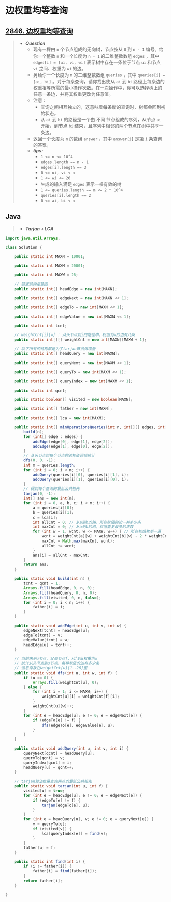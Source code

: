 # 边权重均等查询

## [2846. 边权重均等查询](https://leetcode.cn/problems/minimum-edge-weight-equilibrium-queries-in-a-tree/)

> - ***Question***
>   - 现有一棵由 `n` 个节点组成的无向树，节点按从 `0` 到 `n - 1` 编号。给你一个整数 `n` 和一个长度为 `n - 1` 的二维整数数组 `edges` ，其中 `edges[i] = [ui, vi, wi]` 表示树中存在一条位于节点 `ui` 和节点 `vi` 之间、权重为 `wi` 的边。
>   - 另给你一个长度为 `m` 的二维整数数组 `queries` ，其中 `queries[i] = [ai, bi]` 。对于每条查询，请你找出使从 `ai` 到 `bi` 路径上每条边的权重相等所需的最小操作次数。在一次操作中，你可以选择树上的任意一条边，并将其权重更改为任意值。
>   - 注意：
>     - 查询之间相互独立的，这意味着每条新的查询时，树都会回到初始状态。
>     - 从 `ai` 到 `bi` 的路径是一个由 不同 节点组成的序列，从节点 `ai` 开始，到节点 `bi` 结束，且序列中相邻的两个节点在树中共享一条边。
>   - 返回一个长度为 `m` 的数组 `answer` ，其中 `answer[i]` 是第 `i` 条查询的答案。
>   - ***tips:***
>     - `1 <= n <= 10^4`
>     - `edges.length == n - 1`
>     - `edges[i].length == 3`
>     - `0 <= ui, vi < n`
>     - `1 <= wi <= 26`
>     - 生成的输入满足 `edges` 表示一棵有效的树
>     - `1 <= queries.length == m <= 2 * 10^4`
>     - `queries[i].length == 2`
>     - `0 <= ai, bi < n`

## Java

> - ***Tarjan + LCA***

```java
import java.util.Arrays;

class Solution {

    public static int MAXN = 10001;

    public static int MAXM = 20001;

    public static int MAXW = 26;

    // 链式前向星建图
    public static int[] headEdge = new int[MAXN];

    public static int[] edgeNext = new int[MAXN << 1];

    public static int[] edgeTo = new int[MAXN << 1];

    public static int[] edgeValue = new int[MAXN << 1];

    public static int tcnt;

    // weightCnt[i][w] : 从头节点到i的路径中，权值为w的边有几条
    public static int[][] weightCnt = new int[MAXN][MAXW + 1];

    // 以下所有的结构都是为了tarjan算法做准备
    public static int[] headQuery = new int[MAXN];

    public static int[] queryNext = new int[MAXM << 1];

    public static int[] queryTo = new int[MAXM << 1];

    public static int[] queryIndex = new int[MAXM << 1];

    public static int qcnt;

    public static boolean[] visited = new boolean[MAXN];

    public static int[] father = new int[MAXN];

    public static int[] lca = new int[MAXM];

    public static int[] minOperationsQueries(int n, int[][] edges, int[][] queries) {
        build(n);
        for (int[] edge : edges) {
            addEdge(edge[0], edge[1], edge[2]);
            addEdge(edge[1], edge[0], edge[2]);
        }
        // 从头节点到每个节点的边权值词频统计
        dfs(0, 0, -1);
        int m = queries.length;
        for (int i = 0; i < m; i++) {
            addQuery(queries[i][0], queries[i][1], i);
            addQuery(queries[i][1], queries[i][0], i);
        }
        // 得到每个查询的最低公共祖先
        tarjan(0, -1);
        int[] ans = new int[m];
        for (int i = 0, a, b, c; i < m; i++) {
            a = queries[i][0];
            b = queries[i][1];
            c = lca[i];
            int allCnt = 0; // 从a到b的路，所有权值的边一共多少条
            int maxCnt = 0; // 从a到b的路，权值重复最多的次数
            for (int w = 1, wcnt; w <= MAXW; w++) { // 所有权值枚举一遍
                wcnt = weightCnt[a][w] + weightCnt[b][w] - 2 * weightCnt[c][w];
                maxCnt = Math.max(maxCnt, wcnt);
                allCnt += wcnt;
            }
            ans[i] = allCnt - maxCnt;
        }
        return ans;
    }

    public static void build(int n) {
        tcnt = qcnt = 1;
        Arrays.fill(headEdge, 0, n, 0);
        Arrays.fill(headQuery, 0, n, 0);
        Arrays.fill(visited, 0, n, false);
        for (int i = 0; i < n; i++) {
            father[i] = i;
        }
    }

    public static void addEdge(int u, int v, int w) {
        edgeNext[tcnt] = headEdge[u];
        edgeTo[tcnt] = v;
        edgeValue[tcnt] = w;
        headEdge[u] = tcnt++;
    }

    // 当前来到u节点，父亲节点f，从f到u权重为w
    // 统计从头节点到u节点，每种权值的边有多少条
    // 信息存放在weightCnt[u][1..26]里
    public static void dfs(int u, int w, int f) {
        if (u == 0) {
            Arrays.fill(weightCnt[u], 0);
        } else {
            for (int i = 1; i <= MAXW; i++) {
                weightCnt[u][i] = weightCnt[f][i];
            }
            weightCnt[u][w]++;
        }
        for (int e = headEdge[u]; e != 0; e = edgeNext[e]) {
            if (edgeTo[e] != f) {
                dfs(edgeTo[e], edgeValue[e], u);
            }
        }
    }

    public static void addQuery(int u, int v, int i) {
        queryNext[qcnt] = headQuery[u];
        queryTo[qcnt] = v;
        queryIndex[qcnt] = i;
        headQuery[u] = qcnt++;
    }

    // tarjan算法批量查询两点的最低公共祖先
    public static void tarjan(int u, int f) {
        visited[u] = true;
        for (int e = headEdge[u]; e != 0; e = edgeNext[e]) {
            if (edgeTo[e] != f) {
                tarjan(edgeTo[e], u);
            }
        }
        for (int e = headQuery[u], v; e != 0; e = queryNext[e]) {
            v = queryTo[e];
            if (visited[v]) {
                lca[queryIndex[e]] = find(v);
            }
        }
        father[u] = f;
    }

    public static int find(int i) {
        if (i != father[i]) {
            father[i] = find(father[i]);
        }
        return father[i];
    }

}
```
